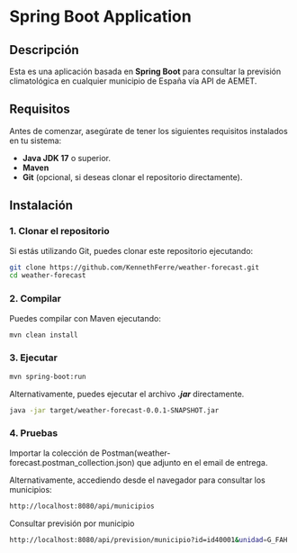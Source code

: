 # Spring Boot Application

## Descripción

Esta es una aplicación basada en **Spring Boot** para consultar la previsión climatológica en cualquier municipio de España vía API de AEMET.

## Requisitos

Antes de comenzar, asegúrate de tener los siguientes requisitos instalados en tu sistema:

- **Java JDK 17** o superior.
- **Maven** 
- **Git** (opcional, si deseas clonar el repositorio directamente).

## Instalación

### 1. Clonar el repositorio

Si estás utilizando Git, puedes clonar este repositorio ejecutando:

```bash
git clone https://github.com/KennethFerre/weather-forecast.git
cd weather-forecast
```

### 2. Compilar

Puedes compilar con Maven ejecutando:

```bash
mvn clean install
```

### 3. Ejecutar 
```bash
mvn spring-boot:run
```
Alternativamente, puedes ejecutar el archivo ***.jar*** directamente.
```bash
java -jar target/weather-forecast-0.0.1-SNAPSHOT.jar
```

### 4. Pruebas
Importar la colección de Postman(weather-forecast.postman_collection.json) que adjunto en el email de entrega.


Alternativamente, accediendo desde el navegador para consultar los municipios:
```bash
http://localhost:8080/api/municipios
```
Consultar previsión por municipio
```bash
http://localhost:8080/api/prevision/municipio?id=id40001&unidad=G_FAH
```


